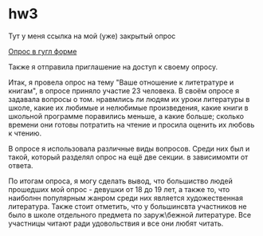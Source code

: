 # hw3

Тут у меня ссылка на мой (уже) закрытый опрос 


[Опрос в гугл форме](https://docs.google.com/forms/d/e/1FAIpQLSefR6pH8sClg5MUItE_ZxQpG-eHtIl1LkUkzLvrBG1jgfY2sw/closedform)



Также я отправила приглашение на доступ к  своему опросу. 


Итак, я провела опрос на тему "Ваше отношение к литетратуре и книгам", в опросе приняло участие 23 человека.
В своём опросе я задавала вопросы о том. нравмлись ли людям их уроки литературы в школе, какие их любимые и нелюбимые произведения, какие книги в школьной программе поравились меньше, а какие больше; сколько времени они готовы потратить на чтение и просила оценить их любовь к чтению.


В опросе я использовала различные виды вопросов. Среди них был и такой, который разделял опрос на ещё две секции. в зависимомти от ответа. 


По итогам опроса, я могу сделать вывод, что большиство людей прошедших мой опрос - девушки от 18 до 19 лет, а также то, что наиболнн популярным жанром среди них является художественная литература. Также стоит отметить, что у большинсвта участников не было в школе отдельного предмета по заруж\бежной литературе. Все участницы читают ради удовольствия и все они любят читать. 
